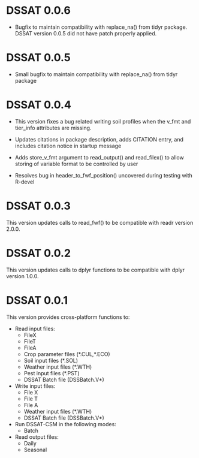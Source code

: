 # DSSAT 0.0.6

- Bugfix to maintain compatibility with replace_na() from tidyr package. DSSAT version 0.0.5 did not have patch properly applied.

# DSSAT 0.0.5

- Small bugfix to maintain compatibility with replace_na() from tidyr package

# DSSAT 0.0.4

- This version fixes a bug related writing soil profiles when the v_fmt and tier_info attributes are missing.

- Updates citations in package description, adds CITATION entry, and includes citation notice in startup message

- Adds store_v_fmt argument to read_output() and read_filex() to allow storing of variable format to be controlled by user

- Resolves bug in header_to_fwf_position() uncovered during testing with R-devel

# DSSAT 0.0.3

This version updates calls to read_fwf() to be compatible with readr version 2.0.0.

# DSSAT 0.0.2

This version updates calls to dplyr functions to be compatible with dplyr version 1.0.0.

# DSSAT 0.0.1

This version provides cross-platform functions to:
  - Read input files:
    - FileX
    - FileT
    - FileA
    - Crop parameter files (\*.CUL,\*.ECO)
    - Soil input files (\*.SOL)
    - Weather input files (\*.WTH)
    - Pest input files (\*.PST)
    - DSSAT Batch file (DSSBatch.V\*)
- Write input files:
    - File X
    - File T
    - File A
    - Weather input files (\*.WTH)
    - DSSAT Batch file (DSSBatch.V\*)
- Run DSSAT-CSM in the following modes:
    - Batch
- Read output files:
    - Daily
    - Seasonal
